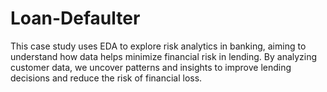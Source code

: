 # Loan-Defaulter
This case study uses EDA to explore risk analytics in banking, aiming to understand how data helps minimize financial risk in lending. By analyzing customer data, we uncover patterns and insights to improve lending decisions and reduce the risk of financial loss.
